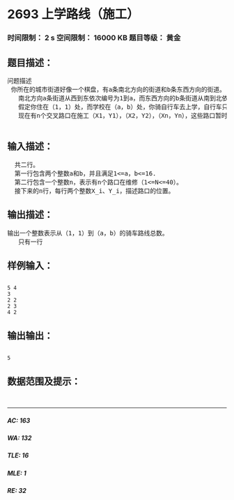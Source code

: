 # 2693 上学路线（施工）   
### 时间限制： 2 s     空间限制： 16000 KB     题目等级： 黄金  
## 题目描述：  

<pre>
问题描述
 你所在的城市街道好像一个棋盘，有a条南北方向的街道和b条东西方向的街道。
   南北方向a条街道从西到东依次编号为1到a，而东西方向的b条街道从南到北依次编号为1到b，南北方向的街道i和东西方向的街道j的交点记为（i，j）。
   假定你住在（1，1）处，而学校在（a，b）处，你骑自行车去上学，自行车只能沿着街道走，而且为了缩短时间只允许沿着东、北方向行驶。
   现在有n个交叉路口在施工（X1，Y1），（X2，Y2），（Xn，Yn），这些路口暂时不能通车。问你上学有多少种走法？

</pre>
  
  
## 输入描述：  

<pre>
  共二行。
  第一行包含两个整数a和b，并且满足1<=a，b<=16.
  第二行包含一个整数n，表示有n个路口在维修（1<=N<=40）。
  接下来的n行，每行两个整数X_i、Y_i，描述路口的位置。
</pre>
  
  
## 输出描述：  

<pre>
输出一个整数表示从（1，1）到（a，b）的骑车路线总数。
   只有一行
</pre>
  
  
## 样例输入：  

<pre><code>
5 4
3
2 2
2 3
4 2
</code></pre>
  
  
## 输出输出：  

<pre><code>
5
</code></pre>
  
  
## 数据范围及提示：  

<pre>
  
</pre>
  
  
***  

##### AC: 163  
##### WA: 132  
##### TLE: 16  
##### MLE: 1  
##### RE: 32  
